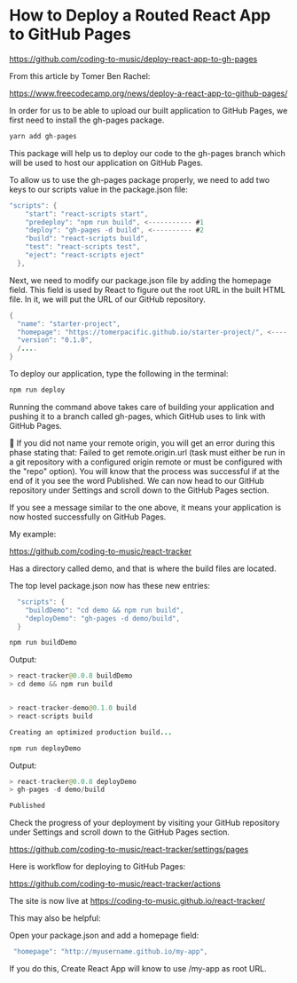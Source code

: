 # How to Deploy a Routed React App to GitHub Pages

https://github.com/coding-to-music/deploy-react-app-to-gh-pages

From this article by Tomer Ben Rachel:

https://www.freecodecamp.org/news/deploy-a-react-app-to-github-pages/

In order for us to be able to upload our built application to GitHub Pages, we first need to install the gh-pages package.

```java
yarn add gh-pages
```

This package will help us to deploy our code to the gh-pages branch which will be used to host our application on GitHub Pages.

To allow us to use the gh-pages package properly, we need to add two keys to our scripts value in the package.json file:

```java
"scripts": {
    "start": "react-scripts start",
    "predeploy": "npm run build", <----------- #1
    "deploy": "gh-pages -d build", <---------- #2
    "build": "react-scripts build",
    "test": "react-scripts test",
    "eject": "react-scripts eject"
  },
```

Next, we need to modify our package.json file by adding the homepage field. This field is used by React to figure out the root URL in the built HTML file. In it, we will put the URL of our GitHub repository.

```java
{
  "name": "starter-project",
  "homepage": "https://tomerpacific.github.io/starter-project/", <----
  "version": "0.1.0",
  /....
}
```

To deploy our application, type the following in the terminal:

```java
npm run deploy
```

Running the command above takes care of building your application and pushing it to a branch called gh-pages, which GitHub uses to link with GitHub Pages.

🚧 If you did not name your remote origin, you will get an error during this phase stating that: Failed to get remote.origin.url (task must either be run in a git repository with a configured origin remote or must be configured with the "repo" option).
You will know that the process was successful if at the end of it you see the word Published. We can now head to our GitHub repository under Settings and scroll down to the GitHub Pages section.

If you see a message similar to the one above, it means your application is now hosted successfully on GitHub Pages.

My example:

https://github.com/coding-to-music/react-tracker

Has a directory called demo, and that is where the build files are located.

The top level package.json now has these new entries:

```java
  "scripts": {
    "buildDemo": "cd demo && npm run build",
    "deployDemo": "gh-pages -d demo/build",
  }
```

```java
npm run buildDemo
```

Output:

```java
> react-tracker@0.0.8 buildDemo
> cd demo && npm run build


> react-tracker-demo@0.1.0 build
> react-scripts build

Creating an optimized production build...
```

```java
npm run deployDemo
```

Output:

```java
> react-tracker@0.0.8 deployDemo
> gh-pages -d demo/build

Published
```

Check the progress of your deployment by visiting your GitHub repository under Settings and scroll down to the GitHub Pages section.

https://github.com/coding-to-music/react-tracker/settings/pages

Here is workflow for deploying to GitHub Pages:

https://github.com/coding-to-music/react-tracker/actions

The site is now live at https://coding-to-music.github.io/react-tracker/

This may also be helpful:

Open your package.json and add a homepage field:

```java
 "homepage": "http://myusername.github.io/my-app",
```

If you do this, Create React App will know to use /my-app as root URL.
